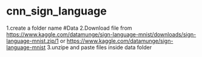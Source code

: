 # cnn_sign_language

1.create a folder name #Data 
2.Download file from https://www.kaggle.com/datamunge/sign-language-mnist/downloads/sign-language-mnist.zip/1 or https://www.kaggle.com/datamunge/sign-language-mnist
3.unzipe and paste files inside data folder
